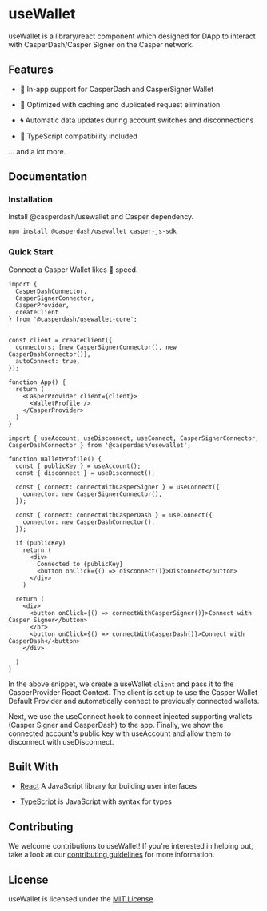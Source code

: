 # useWallet

useWallet is a library/react component which designed for DApp to interact with CasperDash/Casper Signer on the Casper network.

## Features

- 💼 In-app support for CasperDash and CasperSigner Wallet

- 👟 Optimized with caching and duplicated request elimination

- 🌀 Automatic data updates during account switches and disconnections

- 🦄 TypeScript compatibility included

... and a lot more.

## Documentation

### Installation

Install @casperdash/usewallet and Casper dependency.

```bash
npm install @casperdash/usewallet casper-js-sdk
```

### Quick Start

Connect a Casper Wallet likes 👻 speed.

```tsx
import {
  CasperDashConnector,
  CasperSignerConnector,
  CasperProvider,
  createClient
} from '@casperdash/usewallet-core';


const client = createClient({
  connectors: [new CasperSignerConnector(), new CasperDashConnector()],
  autoConnect: true,
});

function App() {
  return (
    <CasperProvider client={client}>
      <WalletProfile />
    </CasperProvider>
  )
}
```

```tsx
import { useAccount, useDisconnect, useConnect, CasperSignerConnector, CasperDashConnector } from '@casperdash/usewallet';

function WalletProfile() {
  const { publicKey } = useAccount();
  const { disconnect } = useDisconnect();

  const { connect: connectWithCasperSigner } = useConnect({
    connector: new CasperSignerConnector(),
  });

  const { connect: connectWithCasperDash } = useConnect({
    connector: new CasperDashConnector(),
  });

  if (publicKey)
    return (
      <div>
        Connected to {publicKey}
        <button onClick={() => disconnect()}>Disconnect</button>
      </div>
    )

  return (
    <div>
      <button onClick={() => connectWithCasperSigner()}>Connect with Casper Signer</button>
      </br>
      <button onClick={() => connectWithCasperDash()}>Connect with CasperDash</<button>
    </div>

  )
}
```

In the above snippet, we create a useWallet ```client``` and pass it to the CasperProvider React Context. The client is set up to use the Casper Wallet Default Provider and automatically connect to previously connected wallets.

Next, we use the useConnect hook to connect injected supporting wallets (Casper Signer and CasperDash) to the app. Finally, we show the connected account's public key with useAccount and allow them to disconnect with useDisconnect.

## Built With

- [React](https://reactjs.org) A JavaScript library for building user interfaces

- [TypeScript](https://www.typescriptlang.org/) is JavaScript with syntax for types

## Contributing

We welcome contributions to useWallet! If you're interested in helping out, take a look at our [contributing guidelines](https://github.com/CasperDash/useWallet/blob/master/CONTRIBUTING.md) for more information.

## License

useWallet is licensed under the [MIT License](https://github.com/CasperDash/useWallet/blob/master/LICENSE).



